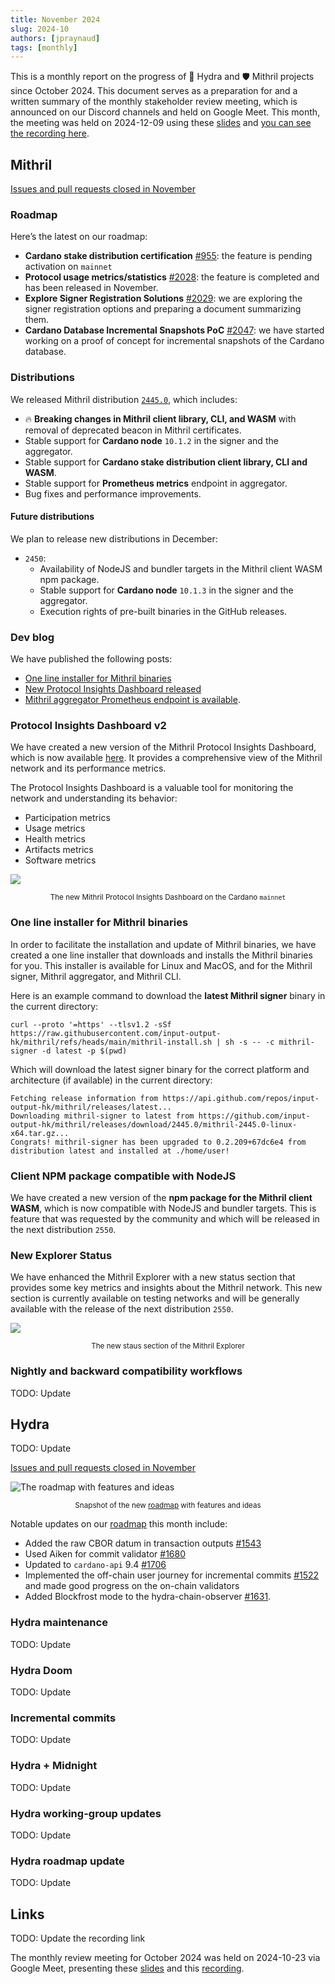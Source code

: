 ```yaml
---
title: November 2024
slug: 2024-10
authors: [jpraynaud]
tags: [monthly]
---
```


This is a monthly report on the progress of 🐲 Hydra and 🛡 Mithril projects since October 2024. This document serves as a preparation for and a written summary of the monthly stakeholder review meeting, which is announced on our Discord channels and held on Google Meet. This month, the meeting was held on 2024-12-09 using these [slides][slides] and [you can see the recording here][recording].

## Mithril

[Issues and pull requests closed in November](https://github.com/input-output-hk/mithril/issues?q=is%3Aclosed+sort%3Aupdated-desc+closed%3A2024-11-01..2024-11-30)

### Roadmap

Here’s the latest on our roadmap:

- **Cardano stake distribution certification** [#955](https://github.com/input-output-hk/mithril/issues/955): the feature is pending activation on `mainnet`
- **Protocol usage metrics/statistics** [#2028](https://github.com/input-output-hk/mithril/issues/2028): the feature is completed and has been released in November.
- **Explore Signer Registration Solutions** [#2029](https://github.com/input-output-hk/mithril/issues/2029): we are exploring the signer registration options and preparing a document summarizing them.
- **Cardano Database Incremental Snapshots PoC** [#2047](https://github.com/input-output-hk/mithril/issues/2047): we have started working on a proof of concept for incremental snapshots of the Cardano database.

### Distributions

We released Mithril distribution [`2445.0`](https://github.com/input-output-hk/mithril/releases/tag/2445.0), which includes:

- 🔥 **Breaking changes in Mithril client library, CLI, and WASM** with removal of deprecated beacon in Mithril certificates.
- Stable support for **Cardano node** `10.1.2` in the signer and the aggregator.
- Stable support for **Cardano stake distribution client library, CLI and WASM**.
- Stable support for **Prometheus metrics** endpoint in aggregator.
- Bug fixes and performance improvements.

#### Future distributions

We plan to release new distributions in December:

- `2450`:
  - Availability of NodeJS and bundler targets in the Mithril client WASM npm package.
  - Stable support for **Cardano node** `10.1.3` in the signer and the aggregator.
  - Execution rights of pre-built binaries in the GitHub releases.

### Dev blog

We have published the following posts:

- [One line installer for Mithril binaries](https://mithril.network/doc/dev-blog/2024/11/25/one-line-binaries-installer)
- [New Protocol Insights Dashboard released](https://mithril.network/doc/dev-blog/2024/11/18/new-protocol-insights-dashboard)
- [Mithril aggregator Prometheus endpoint is available](https://mithril.network/doc/dev-blog/2024/11/07/mithril-aggregator-prometheus-endpoint).

### Protocol Insights Dashboard v2

We have created a new version of the Mithril Protocol Insights Dashboard, which is now available [here](https://lookerstudio.google.com/s/mbL23-8gibI). It provides a comprehensive view of the Mithril network and its performance metrics.

The Protocol Insights Dashboard is a valuable tool for monitoring the network and understanding its behavior:

- Participation metrics
- Usage metrics
- Health metrics
- Artifacts metrics
- Software metrics

![](img/2024-11-mithril-protocol-dashboard.gif)
<small><center>The new Mithril Protocol Insights Dashboard on the Cardano `mainnet`</center></small>

### One line installer for Mithril binaries

In order to facilitate the installation and update of Mithril binaries, we have created a one line installer that downloads and installs the Mithril binaries for you. This installer is available for Linux and MacOS, and for the Mithril signer, Mithril aggregator, and Mithril CLI.

Here is an example command to download the **latest Mithril signer** binary in the current directory:

```shell
curl --proto '=https' --tlsv1.2 -sSf https://raw.githubusercontent.com/input-output-hk/mithril/refs/heads/main/mithril-install.sh | sh -s -- -c mithril-signer -d latest -p $(pwd)
```

Which will download the latest signer binary for the correct platform and architecture (if available) in the current directory:

```shell
Fetching release information from https://api.github.com/repos/input-output-hk/mithril/releases/latest...
Downloading mithril-signer to latest from https://github.com/input-output-hk/mithril/releases/download/2445.0/mithril-2445.0-linux-x64.tar.gz...
Congrats! mithril-signer has been upgraded to 0.2.209+67dc6e4 from distribution latest and installed at ./home/user!
```

### Client NPM package compatible with NodeJS

We have created a new version of the **npm package for the Mithril client WASM**, which is now compatible with NodeJS and bundler targets. This is feature that was requested by the community and which will be released in the next distribution `2550`.

### New Explorer Status

We have enhanced the Mithril Explorer with a new status section that provides some key metrics and insights about the Mithril network. This new section is currently available on testing networks and will be generally available with the release of the next distribution `2550`.

![](img/2024-11-mithril-explorer-status.png)
<small><center>The new staus section of the Mithril Explorer</center></small>

### Nightly and backward compatibility workflows

TODO: Update

## Hydra

TODO: Update

[Issues and pull requests closed in November](https://github.com/cardano-scaling/hydra/issues?q=is%3Aclosed+sort%3Aupdated-desc+closed%3A2024-11-01..2024-11-30)

![The roadmap with features and ideas](./img/2024-10-hydra-roadmap.png)
<small><center>Snapshot of the new [roadmap](https://github.com/orgs/cardano-scaling/projects/7/views/1) with features and ideas</center></small>

Notable updates on our [roadmap](https://github.com/orgs/cardano-scaling/projects/7/views/1) this month include:

- Added the raw CBOR datum in transaction outputs [#1543](https://github.com/cardano-scaling/hydra/issues/1543)
- Used Aiken for commit validator [#1680](https://github.com/cardano-scaling/hydra/pull/1680)
- Updated to `cardano-api` 9.4 [#1706](https://github.com/cardano-scaling/hydra/pull/1706)
- Implemented the off-chain user journey for incremental commits [#1522](https://github.com/cardano-scaling/hydra/issues/1522) and made good progress on the on-chain validators
- Added Blockfrost mode to the hydra-chain-observer [#1631](https://github.com/cardano-scaling/hydra/pull/1631).

### Hydra maintenance

TODO: Update

### Hydra Doom

TODO: Update

### Incremental commits

TODO: Update

### Hydra + Midnight

TODO: Update

### Hydra working-group updates

TODO: Update

### Hydra roadmap update

TODO: Update

## Links

TODO: Update the recording link

The monthly review meeting for October 2024 was held on 2024-10-23 via Google Meet,
presenting these [slides][slides] and this [recording][recording].

[slides]: https://docs.google.com/presentation/d/1erEcuVNtYsCecJEX-QVXVtxzQMl8G6EVQbs98KPjxmI
[recording]: https://drive.google.com/file/d/1ZM2Pcxw3U1OwHHLCC7b9EK3h-YqfG3zI/view

```

```
